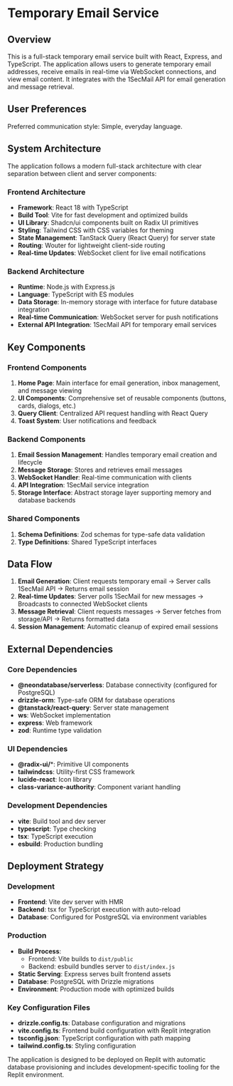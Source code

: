 # Temporary Email Service

## Overview

This is a full-stack temporary email service built with React, Express, and TypeScript. The application allows users to generate temporary email addresses, receive emails in real-time via WebSocket connections, and view email content. It integrates with the 1SecMail API for email generation and message retrieval.

## User Preferences

Preferred communication style: Simple, everyday language.

## System Architecture

The application follows a modern full-stack architecture with clear separation between client and server components:

### Frontend Architecture
- **Framework**: React 18 with TypeScript
- **Build Tool**: Vite for fast development and optimized builds
- **UI Library**: Shadcn/ui components built on Radix UI primitives
- **Styling**: Tailwind CSS with CSS variables for theming
- **State Management**: TanStack Query (React Query) for server state
- **Routing**: Wouter for lightweight client-side routing
- **Real-time Updates**: WebSocket client for live email notifications

### Backend Architecture
- **Runtime**: Node.js with Express.js
- **Language**: TypeScript with ES modules
- **Data Storage**: In-memory storage with interface for future database integration
- **Real-time Communication**: WebSocket server for push notifications
- **External API Integration**: 1SecMail API for temporary email services

## Key Components

### Frontend Components
1. **Home Page**: Main interface for email generation, inbox management, and message viewing
2. **UI Components**: Comprehensive set of reusable components (buttons, cards, dialogs, etc.)
3. **Query Client**: Centralized API request handling with React Query
4. **Toast System**: User notifications and feedback

### Backend Components
1. **Email Session Management**: Handles temporary email creation and lifecycle
2. **Message Storage**: Stores and retrieves email messages
3. **WebSocket Handler**: Real-time communication with clients
4. **API Integration**: 1SecMail service integration
5. **Storage Interface**: Abstract storage layer supporting memory and database backends

### Shared Components
1. **Schema Definitions**: Zod schemas for type-safe data validation
2. **Type Definitions**: Shared TypeScript interfaces

## Data Flow

1. **Email Generation**: Client requests temporary email → Server calls 1SecMail API → Returns email session
2. **Real-time Updates**: Server polls 1SecMail for new messages → Broadcasts to connected WebSocket clients
3. **Message Retrieval**: Client requests messages → Server fetches from storage/API → Returns formatted data
4. **Session Management**: Automatic cleanup of expired email sessions

## External Dependencies

### Core Dependencies
- **@neondatabase/serverless**: Database connectivity (configured for PostgreSQL)
- **drizzle-orm**: Type-safe ORM for database operations
- **@tanstack/react-query**: Server state management
- **ws**: WebSocket implementation
- **express**: Web framework
- **zod**: Runtime type validation

### UI Dependencies
- **@radix-ui/***: Primitive UI components
- **tailwindcss**: Utility-first CSS framework
- **lucide-react**: Icon library
- **class-variance-authority**: Component variant handling

### Development Dependencies
- **vite**: Build tool and dev server
- **typescript**: Type checking
- **tsx**: TypeScript execution
- **esbuild**: Production bundling

## Deployment Strategy

### Development
- **Frontend**: Vite dev server with HMR
- **Backend**: tsx for TypeScript execution with auto-reload
- **Database**: Configured for PostgreSQL via environment variables

### Production
- **Build Process**: 
  - Frontend: Vite builds to `dist/public`
  - Backend: esbuild bundles server to `dist/index.js`
- **Static Serving**: Express serves built frontend assets
- **Database**: PostgreSQL with Drizzle migrations
- **Environment**: Production mode with optimized builds

### Key Configuration Files
- **drizzle.config.ts**: Database configuration and migrations
- **vite.config.ts**: Frontend build configuration with Replit integration
- **tsconfig.json**: TypeScript configuration with path mapping
- **tailwind.config.ts**: Styling configuration

The application is designed to be deployed on Replit with automatic database provisioning and includes development-specific tooling for the Replit environment.